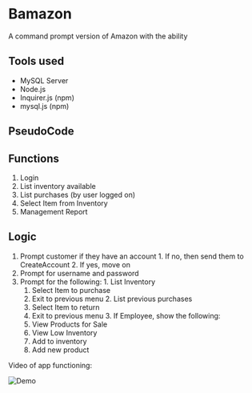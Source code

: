 # Bamazon
A command prompt version of Amazon with the ability

## Tools used
* MySQL Server
* Node.js
* Inquirer.js (npm)
* mysql.js (npm)

## PseudoCode
## Functions
  1. Login
  2. List inventory available
  3. List purchases (by user logged on)
  4. Select Item from Inventory
  5. Management Report
## Logic
  1. Prompt customer if they have an account
    1. If no, then send them to CreateAccount
    2. If yes, move on
  2. Prompt for username and password
  3. Prompt for the following:
    1. List Inventory
        1. Select Item to purchase
        2. Exit to previous menu 
    2. List previous purchases
        1. Select Item to return
        2. Exit to previous menu
    3. If Employee, show the following:
        1. View Products for Sale
        2. View Low Inventory
        3. Add to inventory
        4. Add new product
    
Video of app functioning:

![Demo](https://github.com/rcintron1/bamazon/blob/master/bamazon.gif?raw=true)
